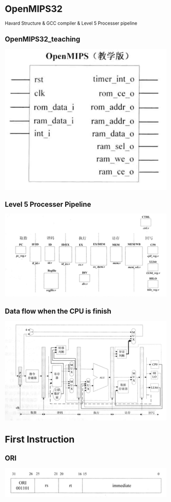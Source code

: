 # OpenMIPS32
Havard Structure &amp; GCC compiler &amp; Level 5 Processer pipeline
## OpenMIPS32_teaching
![Image text](https://raw.githubusercontent.com/linln1/OpenMIPS32/master/CPU_teaching.png)
## Level 5 Processer Pipeline
![Image text](https://raw.githubusercontent.com/linln1/OpenMIPS32/master/streamlevel.png)
## Data flow when the CPU is finish
![Image text](https://raw.githubusercontent.com/linln1/OpenMIPS32/master/dataflow.png)

# First Instruction
## ORI
![Image text](https://raw.githubusercontent.com/linln1/OpenMIPS32/master/ORI_Instruction.png)
